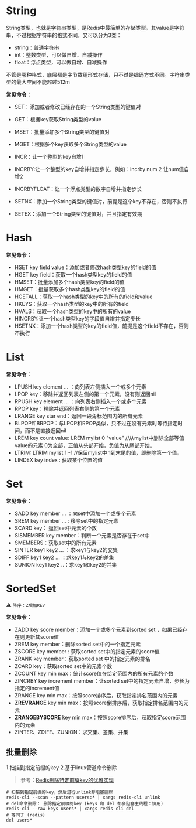 # String

String类型，也就是字符串类型，是Redis中最简单的存储类型。其value是字符串，不过根据字符串的格式不同，又可以分为3类：

* string：普通字符串
* int：整数类型，可以做自增、自减操作
* float：浮点类型，可以做自增、自减操作

不管是哪种格式，底层都是字节数组形式存储，只不过是编码方式不同。字符串类型的最大空间不能超过512m

**常见命令：**

* SET：添加或者修改已经存在的一个String类型的键值对

* GET：根据key获取String类型的value
* MSET：批量添加多个String类型的键值对
* MGET：根据多个key获取多个String类型的value
* INCR：让一个整型的key自增1
* INCRBY:让一个整型的key自增并指定步长，例如：incrby num 2 让num值自增2
* INCRBYFLOAT：让一个浮点类型的数字自增并指定步长
* SETNX：添加一个String类型的键值对，前提是这个key不存在，否则不执行
* SETEX：添加一个String类型的键值对，并且指定有效期

# Hash

**常见命令：**

* HSET key field value：添加或者修改hash类型key的field的值
* HGET key field：获取一个hash类型key的field的值
* HMSET：批量添加多个hash类型key的field的值
* HMGET：批量获取多个hash类型key的field的值
* HGETALL：获取一个hash类型的key中的所有的field和value
* HKEYS：获取一个hash类型的key中的所有的field
* HVALS：获取一个hash类型的key中的所有的value
* HINCRBY:让一个hash类型key的字段值自增并指定步长
* HSETNX：添加一个hash类型的key的field值，前提是这个field不存在，否则不执行

# List

**常见命令：**

* LPUSH key  element ... ：向列表左侧插入一个或多个元素
* LPOP key：移除并返回列表左侧的第一个元素，没有则返回nil
* RPUSH key  element ... ：向列表右侧插入一个或多个元素
* RPOP key：移除并返回列表右侧的第一个元素
* LRANGE key star end：返回一段角标范围内的所有元素
* BLPOP和BRPOP：与LPOP和RPOP类似，只不过在没有元素时等待指定时间，而不是直接返回nil
* LREM key count value: LREM mylist 0 "value"  //从mylist中删除全部等值value的元素   0为全部，正值从头部开始，负值为从尾部开始。 
* LTRIM: LTRIM mylist 1 -1      //保留mylist中 1到末尾的值，即删除第一个值。
* LINDEX key index : 获取某个位置的值

# Set

**常见命令：**

* SADD key member ... ：向set中添加一个或多个元素
* SREM key member ... : 移除set中的指定元素
* SCARD key： 返回set中元素的个数
* SISMEMBER key member：判断一个元素是否存在于set中
* SMEMBERS：获取set中的所有元素
* SINTER key1 key2 ... ：求key1与key2的交集
* SDIFF key1 key2 ... ：求key1与key2的差集
* SUNION key1 key2 ..：求key1和key2的并集

# SortedSet

⚠️ `降序：Z后加REV`

**常见命令：**

* ZADD key score member：添加一个或多个元素到sorted set ，如果已经存在则更新其score值
* ZREM key member：删除sorted set中的一个指定元素
* ZSCORE key member : 获取sorted set中的指定元素的score值
* ZRANK key member：获取sorted set 中的指定元素的排名
* ZCARD key：获取sorted set中的元素个数
* ZCOUNT key min max：统计score值在给定范围内的所有元素的个数
* ZINCRBY key increment member：让sorted set中的指定元素自增，步长为指定的increment值
* ZRANGE key min max：按照score排序后，获取指定排名范围内的元素
* **ZREVRANGE** key min max：按照score倒排序后，获取指定排名范围内的元素
* **ZRANGEBYSCORE** key min max：按照score排序后，获取指定score范围内的元素
* ZINTER、ZDIFF、ZUNION：求交集、差集、并集



## 批量删除

1.扫描到指定前缀的key 2.基于linux管道命令删除

> 参考：[Redis删除特定前缀key的优雅实现](https://juejin.cn/post/6844903869412016142)

```shell
# 扫描到指定前缀的key，然后进行unlink非阻塞删除
redis-cli --scan --pattern users:* | xargs redis-cli unlink
# del命令删除： 删除指定前缀的key (keys 和 del 都会阻塞主线程：慎用)
redis-cli --raw keys users* | xargs redis-cli del 
# 等同于 (redis) 
del users*
```

